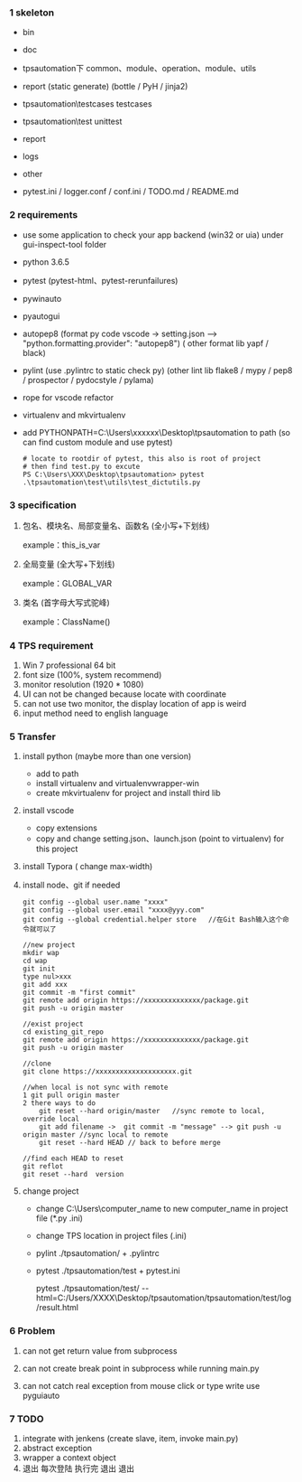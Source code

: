 ### 1  skeleton

- bin

- doc

- tpsautomation下    common、module、operation、module、utils

- report (static generate)   (bottle  / PyH / jinja2)

- tpsautomation\testcases    testcases

- tpsautomation\test      unittest

- report 

- logs

- other

- pytest.ini  /  logger.conf  / conf.ini  /  TODO.md  /  README.md

  


### 2  requirements

- use some application to check your app backend (win32 or uia) under gui-inspect-tool folder

- python 3.6.5

- pytest (pytest-html、pytest-rerunfailures)

- pywinauto

- pyautogui

- autopep8  (format py code     vscode -> setting.json --> "python.formatting.provider": "autopep8")      ( other format lib yapf / black)

- pylint   (use .pylintrc to static check py)   (other lint lib flake8 / mypy / pep8 / prospector / pydocstyle / pylama)

- rope for vscode refactor

- virtualenv and  mkvirtualenv  

- add  PYTHONPATH=C:\Users\xxxxxx\Desktop\tpsautomation to path (so can find custom module and use pytest)

  ```
  # locate to rootdir of pytest, this also is root of project
  # then find test.py to excute
  PS C:\Users\XXX\Desktop\tpsautomation> pytest .\tpsautomation\test\utils\test_dictutils.py
  ```



### 3  specification  

1. 包名、模块名、局部变量名、函数名 (全小写+下划线)

   example：this_is_var

2. 全局变量 (全大写+下划线)

   example：GLOBAL_VAR

3. 类名 (首字母大写式驼峰)

   example：ClassName()



### 4 TPS  requirement

1. Win 7 professional 64 bit
2. font size (100%, system recommend)
3. monitor  resolution (1920 * 1080)
4. UI can not be changed because locate with coordinate
5. can not use two monitor, the display location of app is weird
6. input method need to english language



### 5 Transfer

1.  install python (maybe more than one version)
    - add to path
    - install virtualenv and virtualenvwrapper-win
    - create mkvirtualenv  for project and install third lib

2.  install vscode 
    -   copy extensions
    -   copy and change setting.json、launch.json (point to virtualenv) for this project

3.  install Typora ( change max-width)    

4.  install node、git if needed

      

    ```
    git config --global user.name "xxxx" 
    git config --global user.email "xxxx@yyy.com"
    git config --global credential.helper store   //在Git Bash输入这个命令就可以了
    ```
    ```
    //new project
    mkdir wap
    cd wap
    git init
    type nul>xxx
    git add xxx
    git commit -m "first commit"
    git remote add origin https://xxxxxxxxxxxxxx/package.git
    git push -u origin master
    
    //exist project
    cd existing_git_repo
    git remote add origin https://xxxxxxxxxxxxxx/package.git
    git push -u origin master
    
    //clone
    git clone https://xxxxxxxxxxxxxxxxxxxx.git
    
    //when local is not sync with remote
    1 git pull origin master
    2 there ways to do
    	git reset --hard origin/master   //sync remote to local, override local
    	git add filename ->  git commit -m "message" --> git push -u origin master //sync local to remote
    	git reset --hard HEAD // back to before merge
    
    //find each HEAD to reset
    git reflot
    git reset --hard  version
    ```

5.  change project

    -   change C:\Users\computer_name  to  new computer_name in project file  (*.py  .ini)

    -   change TPS location in project files (.ini)

    -   pylint ./tpsautomation/   +  .pylintrc

    -   pytest ./tpsautomation/test + pytest.ini   

        pytest ./tpsautomation/test/ --html=C:/Users/XXXX\Desktop/tpsautomation/tpsautomation/test/log/result.html

        

### 6 Problem

1.  can not get return value from subprocess 

2.  can not create break point in subprocess while running main.py

3.  can not catch real exception from  mouse click or type write use pyguiauto

    

### 7 TODO

1.  integrate with jenkens (create slave, item, invoke main.py)
2.  abstract exception
3.  wrapper a context object
4.  退出   每次登陆  执行完  退出   退出













